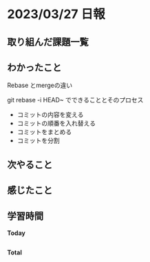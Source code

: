# 2023/03/27 日報

## 取り組んだ課題一覧

## わかったこと
Rebase とmergeの違い

git rebase -i HEAD~<num> でできることとそのプロセス
- コミットの内容を変える
- コミットの順番を入れ替える
- コミットをまとめる
- コミットを分割


## 次やること

## 感じたこと

## 学習時間
**Today**
```

```
**Total**
```

```
